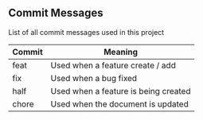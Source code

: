 ## Commit Messages
List of all commit messages used in this project

| Commit | Meaning |
| ------ | ------ |
| feat | Used when a feature create / add |
| fix | Used when a bug fixed |
| half | Used when a feature is being created |
| chore | Used when the document is updated |